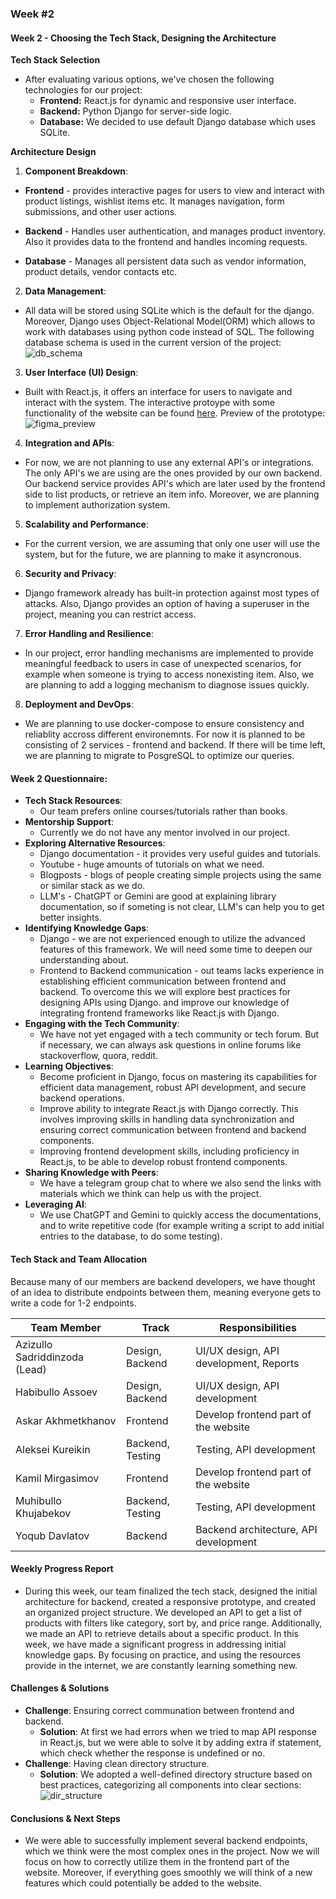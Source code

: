 ### Week #2
#### Week 2 - Choosing the Tech Stack, Designing the Architecture

**Tech Stack Selection**
- After evaluating various options, we've chosen the following technologies for our project:
  - **Frontend:** React.js for dynamic and responsive user interface.
  - **Backend:** Python Django for server-side logic.
  - **Database:** We decided to use default Django database which uses SQLite.

**Architecture Design**
1. **Component Breakdown**:
  - **Frontend** - provides interactive pages for users to view and interact with product listings, wishlist items etc. It manages navigation, form submissions, and other user actions. 

  - **Backend** - Handles user authentication, and manages product inventory. Also it provides data to the frontend and handles incoming requests.
    
  - **Database** - Manages all persistent data such as vendor information, product details, vendor contacts etc.
2. **Data Management**:
  - All data will be stored using SQLite which is the default for the django. Moreover, Django uses Object-Relational Model(ORM) which allows to work with databases using python code instead of SQL. The following database schema is used in the current version of the project:
    ![db_schema](/2024/innobazaar/week2_1.png)
3. **User Interface (UI) Design**:
  - Built with React.js, it offers an interface for users to navigate and interact with the system. The interactive protoype with some functionality of the website can be found [here](https://www.figma.com/proto/OqYWcu5new2YzWO7XfQE2I/capstone-project?node-id=1-2200&t=C79svI9vX0ffFJWD-0&scaling=min-zoom&content-scaling=fixed&page-id=0%3A1&starting-point-node-id=1%3A2200). Preview of the prototype:
    ![figma_preview](/2024/innobazaar/week2_2.png)
4. **Integration and APIs**:
  - For now, we are not planning to use any external API's or integrations. The only API's we are using are the ones provided by our own backend. Our backend service provides API's which are later used by the frontend side to list products, or retrieve an item info. Moreover, we are planning to implement authorization system.
5. **Scalability and Performance**:
  - For the current version, we are assuming that only one user will use the system, but for the future, we are planning to make it asyncronous.
6. **Security and Privacy**:
  - Django framework already has built-in protection against most types of attacks. Also, Django provides an option of having a superuser in the project, meaning you can restrict access.
7. **Error Handling and Resilience**:
  - In our project, error handling mechanisms are implemented to provide meaningful feedback to users in case of unexpected scenarios, for example when someone is trying to access nonexisting item. Also, we are planning to add a logging mechanism to diagnose issues quickly.
8. **Deployment and DevOps**:
  - We are planning to use docker-compose to ensure consistency and reliablity accross different environemnts. For now it is planned to be consisting of 2 services - frontend and backend. If there will be time left, we are planning to migrate to PosgreSQL to optimize our queries.

#### Week 2 Questionnaire:
- **Tech Stack Resources**:
  - Our team prefers online courses/tutorials rather than books.
- **Mentorship Support**:
  - Currently we do not have any mentor involved in our project. 
- **Exploring Alternative Resources**:
  - Django documentation - it provides very useful guides and tutorials.
  - Youtube - huge amounts of tutorials on what we need.
  - Blogposts - blogs of people creating simple projects using the same or similar stack as we do.
  - LLM's - ChatGPT or Gemini are good at explaining library documentation, so if someting is not clear, LLM's can help you to get better insights.
- **Identifying Knowledge Gaps**:
  - Django - we are not experienced enough to utilize the advanced features of this framework. We will need some time to deepen our understanding about.
  - Frontend to Backend communication - out teams lacks experience in establishing efficient communication between frontend and backend. To overcome this we will explore best practices for designing APIs using Django. and  improve our knowledge of integrating frontend frameworks like React.js with Django.
- **Engaging with the Tech Community**:
  - We have not yet engaged with a tech community or tech forum. But if necessary, we can always ask questions in online forums like stackoverflow, quora, reddit.
- **Learning Objectives**:
  - Become proficient in Django, focus on mastering its capabilities for efficient data management, robust API development, and secure backend operations.
  - Improve ability to integrate React.js with Django correctly. This involves improving skills in handling data synchronization and ensuring correct communication between frontend and backend components.
  - Improving frontend development skills, including proficiency in React.js, to be able to develop robust frontend components.
- **Sharing Knowledge with Peers**:
  - We have a telegram group chat to where we also send the links with materials which we think can help us with the project. 
- **Leveraging AI**:
  - We use ChatGPT and Gemini to quickly access the documentations, and to write repetitive code (for example writing a script to add initial entries to the database, to do some testing).

#### Tech Stack and Team Allocation
Because many of our members are backend developers, we have thought of an idea to distribute endpoints between them, meaning everyone gets to write a code for 1-2 endpoints.

| Team Member         | Track                       | Responsibilities                                       |
|---------------------|-----------------------------|--------------------------------------------------------|
| Azizullo Sadriddinzoda (Lead)| Design, Backend | UI/UX design, API development, Reports |
| Habibullo Assoev | Design, Backend | UI/UX design, API development |
| Askar Akhmetkhanov | Frontend | Develop frontend part of the website |
| Aleksei Kureikin | Backend, Testing | Testing, API development |
| Kamil Mirgasimov | Frontend | Develop frontend part of the website |
| Muhibullo Khujabekov | Backend, Testing | Testing, API development |
| Yoqub Davlatov | Backend | Backend architecture, API development |

#### Weekly Progress Report
- During this week, our team finalized the tech stack, designed the initial architecture for backend, created a responsive prototype, and created an organized project structure. We developed an API to get a list of products with filters like category, sort by, and price range. Additionally, we made an API to retrieve details about a specific product. In this week, we have made a significant progress in addressing initial knowledge gaps. By focusing on practice, and using the resources provide in the internet, we are constantly learning something new.

#### Challenges & Solutions
- **Challenge**: Ensuring correct communation between frontend and backend.
  - **Solution**: At first we had errors when we tried to map API response in React.js, but we were able to solve it by adding extra if statement, which check whether the response is undefined or no.
- **Challenge**: Having clean directory structure.
  - **Solution**: We adopted a well-defined directory structure based on best practices, categorizing all components into clear sections:
  ![dir_structure](/2024/innobazaar/week2_3.png)

#### Conclusions & Next Steps
- We were able to successfully implement several backend endpoints, which we think were the most complex ones in the project. Now we will focus on how to correctly utilize them in the frontend part of the website. Moreover, if everything goes smoothly we will think of a new features which could potentially be added to the website.